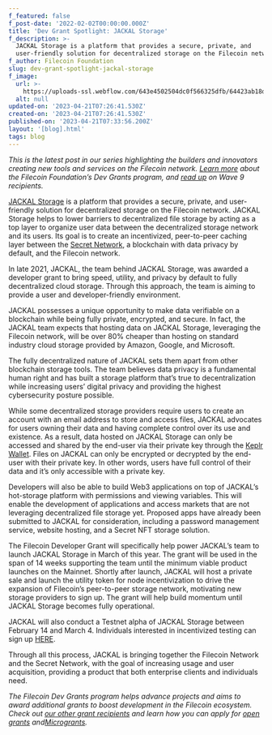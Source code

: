 ```yaml
---
f_featured: false
f_post-date: '2022-02-02T00:00:00.000Z'
title: 'Dev Grant Spotlight: JACKAL Storage'
f_description: >-
  JACKAL Storage is a platform that provides a secure, private, and
  user-friendly solution for decentralized storage on the Filecoin network. 
f_author: Filecoin Foundation
slug: dev-grant-spotlight-jackal-storage
f_image:
  url: >-
    https://uploads-ssl.webflow.com/643e4502504dc0f566325dfb/64423ab18d1be70ae7ce9031_1-qwnolzesajrp3gjwrthflg.png
  alt: null
updated-on: '2023-04-21T07:26:41.530Z'
created-on: '2023-04-21T07:26:41.530Z'
published-on: '2023-04-21T07:33:56.200Z'
layout: '[blog].html'
tags: blog
---
```


_This is the latest post in our series highlighting the builders and innovators creating new tools and services on the Filecoin network._ [_Learn more_](https://grants.filecoin.io/) _about the Filecoin Foundation’s Dev Grants program, and_ [_read up_](https://filecoinfoundation.medium.com/new-wave-9-developer-grant-recipients-d3f92868ba1f) _on Wave 9 recipients._

[JACKAL Storage](https://jackaldao.com/) is a platform that provides a secure, private, and user-friendly solution for decentralized storage on the Filecoin network. JACKAL Storage helps to lower barriers to decentralized file storage by acting as a top layer to organize user data between the decentralized storage network and its users. Its goal is to create an incentivized, peer-to-peer caching layer between the [Secret Network](https://scrt.network/), a blockchain with data privacy by default, and the Filecoin network.

In late 2021, JACKAL, the team behind JACKAL Storage, was awarded a developer grant to bring speed, utility, and privacy by default to fully decentralized cloud storage. Through this approach, the team is aiming to provide a user and developer-friendly environment.

JACKAL possesses a unique opportunity to make data verifiable on a blockchain while being fully private, encrypted, and secure. In fact, the JACKAL team expects that hosting data on JACKAL Storage, leveraging the Filecoin network, will be over 80% cheaper than hosting on standard industry cloud storage provided by Amazon, Google, and Microsoft.

The fully decentralized nature of JACKAL sets them apart from other blockchain storage tools. The team believes data privacy is a fundamental human right and has built a storage platform that’s true to decentralization while increasing users’ digital privacy and providing the highest cybersecurity posture possible.

While some decentralized storage providers require users to create an account with an email address to store and access files, JACKAL advocates for users owning their data and having complete control over its use and existence. As a result, data hosted on JACKAL Storage can only be accessed and shared by the end-user via their private key through the [Keplr Wallet](https://www.keplr.app/). Files on JACKAL can only be encrypted or decrypted by the end-user with their private key. In other words, users have full control of their data and it’s only accessible with a private key.

Developers will also be able to build Web3 applications on top of JACKAL’s hot-storage platform with permissions and viewing variables. This will enable the development of applications and access markets that are not leveraging decentralized file storage yet. Proposed apps have already been submitted to JACKAL for consideration, including a password management service, website hosting, and a Secret NFT storage solution.

The Filecoin Developer Grant will specifically help power JACKAL’s team to launch JACKAL Storage in March of this year. The grant will be used in the span of 14 weeks supporting the team until the minimum viable product launches on the Mainnet. Shortly after launch, JACKAL will host a private sale and launch the utility token for node incentivization to drive the expansion of Filecoin’s peer-to-peer storage network, motivating new storage providers to sign up. The grant will help build momentum until JACKAL Storage becomes fully operational.

JACKAL will also conduct a Testnet alpha of JACKAL Storage between February 14 and March 4. Individuals interested in incentivized testing can sign up [HERE](https://docs.google.com/forms/d/e/1FAIpQLSdda_X6rnHPIUe8DbsJnC1ppIoayglBud-3-ek8ELSqtv71vg/viewform).

Through all this process, JACKAL is bringing together the Filecoin Network and the Secret Network, with the goal of increasing usage and user acquisition, providing a product that both enterprise clients and individuals need.

_The Filecoin Dev Grants program helps advance projects and aims to award additional grants to boost development in the Filecoin ecosystem. Check out_ [_our other grant recipients_](https://filecoinfoundation.medium.com/filecoin-foundation-wave-9-dev-grant-proposals-due-friday-july-30-b240d98cee7b) _and learn how you can apply for_ [_open grants_](https://github.com/filecoin-project/devgrants/blob/master/open-grants/README.md') _and_[_Microgrants_](https://github.com/filecoin-project/devgrants/blob/master/microgrants/microgrants.md)_._
